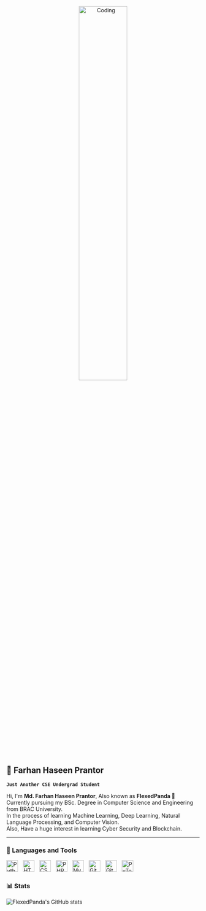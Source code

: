 
<p align="center">
  <img alt="Coding" width = "50%" height = "50%"
src="https://camo.githubusercontent.com/bd106e9afca092609ea82ae74b5c862a88dd737ce5816bd8b01c79da67225330/68747470733a2f2f63646e2e6472696262626c652e636f6d2f75736572732f313537393332322f73637265656e73686f74732f363538373237332f626c75655f626f795f747970696e675f6e6f74686f756768742e676966">
</p>

<h2> 🍻 Farhan Haseen Prantor </h2>

**`Just Another CSE Undergrad Student`**

<p>
Hi, I'm <b>Md. Farhan Haseen Prantor</b>, Also known as <b>FlexedPanda 🐼</b><br>
Currently pursuing my BSc. Degree in Computer Science and Engineering from BRAC University.<br>
In the process of learning Machine Learning, Deep Learning, Natural Language Processing, and Computer Vision.<br>
Also, Have a huge interest in learning Cyber Security and Blockchain.<br>
</p>

---

### 🧰 Languages and Tools

<img align="left" alt="Python" width="30px" style="padding-right:10px;" src="https://cdn.jsdelivr.net/gh/devicons/devicon/icons/python/python-original.svg" />
<img align="left" alt="HTML" width="30px" style="padding-right:10px;" src="https://cdn.jsdelivr.net/gh/devicons/devicon/icons/html5/html5-plain.svg" />
<img align="left" alt="CSS" width="30px" style="padding-right:10px;" src="https://cdn.jsdelivr.net/gh/devicons/devicon/icons/css3/css3-plain.svg" />
<img align="left" alt="PHP" width="30px" style="padding-right:10px;" src="https://cdn.jsdelivr.net/gh/devicons/devicon/icons/php/php-original.svg" />
<img align="left" alt="MySQL" width="30px" style="padding-right:10px;" src="https://cdn.jsdelivr.net/gh/devicons/devicon/icons/mysql/mysql-original-wordmark.svg" />
<img align="left" alt="Git" width="30px" style="padding-right:10px;" src="https://cdn.jsdelivr.net/gh/devicons/devicon/icons/git/git-original.svg" />
<img align="left" alt="GitHub" width="30px" style="padding-right:10px;" src="https://cdn.jsdelivr.net/gh/devicons/devicon/icons/github/github-original.svg" />
<img align="left" alt="PyTorch" width="30px" style="padding-right:10px;" src="https://cdn.jsdelivr.net/gh/devicons/devicon/icons/pytorch/pytorch-original.svg" />
<br />

#

### 📊 Stats

![FlexedPanda's GitHub stats](https://github-readme-stats.vercel.app/api?username=FlexedPanda&show_icons=true&theme=gruvbox)


#

